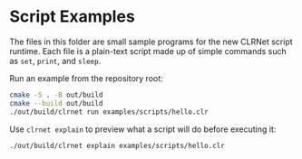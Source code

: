 # Script Examples

The files in this folder are small sample programs for the new CLRNet script
runtime. Each file is a plain-text script made up of simple commands such as
`set`, `print`, and `sleep`.

Run an example from the repository root:

```bash
cmake -S . -B out/build
cmake --build out/build
./out/build/clrnet run examples/scripts/hello.clr
```

Use `clrnet explain` to preview what a script will do before executing it:

```bash
./out/build/clrnet explain examples/scripts/hello.clr
```
